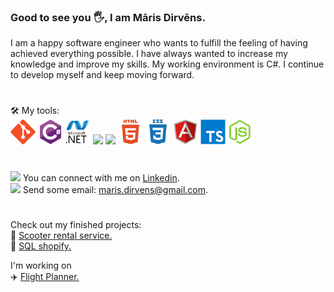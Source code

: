 ### Good to see you :raised_hand_with_fingers_splayed:, I am Māris Dirvēns.

I am a happy software engineer who wants to fulfill the feeling of having achieved everything possible. I have always wanted to increase my knowledge and improve my skills. My working environment is C#. I continue to develop myself and keep moving forward. 

#
:hammer_and_wrench: My tools:  
[<img src="https://github.com/devicons/devicon/blob/master/icons/git/git-original.svg" ang="Git logo" width="40" length="40" />](https://git-scm.com/)
[<img src="https://github.com/devicons/devicon/blob/master/icons/csharp/csharp-original.svg" ang="C# logo" width="40" length="40" />](https://docs.microsoft.com/en-us/dotnet/csharp/)
[<img src="https://github.com/devicons/devicon/blob/master/icons/dot-net/dot-net-original-wordmark.svg" ang=".NET logo" width="40" length="40" />](https://dotnet.microsoft.com/en-us/)
[<img src="https://symbols.getvecta.com/stencil_28/61_sql-database-generic.90b41636a8.svg" ang="SQL logo" width="30" length="30" />](https://docs.microsoft.com/en-us/sql/?view=sql-server-ver15)
[<img src="https://upload.wikimedia.org/wikipedia/commons/5/5b/HTTP_logo.svg" ang="HTTP logo" width="60" length="60" />](https://developer.mozilla.org/en-US/docs/Web/HTTP)
[<img src="https://github.com/devicons/devicon/blob/master/icons/html5/html5-plain-wordmark.svg" ang="HTLM5 logo" width="40" length="40" />](https://developer.mozilla.org/en-US/docs/Glossary/HTML5)
[<img src="https://github.com/devicons/devicon/blob/master/icons/css3/css3-plain-wordmark.svg" ang="CSS logo" width="40" length="40" />](https://developer.mozilla.org/en-US/docs/Web/CSS)
[<img src="https://github.com/devicons/devicon/blob/master/icons/angularjs/angularjs-original.svg" ang="AngularJS logo" width="40" length="40" />](https://angularjs.org/)
[<img src="https://github.com/devicons/devicon/blob/master/icons/typescript/typescript-original.svg" ang="TypeScript logo" width="40" length="40" />](https://www.typescriptlang.org/)
[<img src="https://github.com/devicons/devicon/blob/master/icons/nodejs/nodejs-original.svg" ang="NodeJS logo" width="40" length="40" />](https://nodejs.org/en/)


#
<img src="https://cdn.worldvectorlogo.com/logos/linkedin-icon-2.svg" ang="Linkedin logo" width="20" length="20" /> You can connect with me on [Linkedin](https://www.linkedin.com/in/māris-dirvēns).   
<img src="https://cdn.worldvectorlogo.com/logos/official-gmail-icon-2020-.svg" ang="Gmail logo" width="20" length="20" /> Send some email: maris.dirvens@gmail.com.

#
Check out my finished projects:  
:motor_scooter: [Scooter rental service.](https://github.com/MDirvens/assignments/tree/main/scooterRentalService/scooterRental)   
:shopping_cart: [SQL shopify.](https://github.com/MDirvens/sql/tree/main/sql-shopify)

I'm working on  
:airplane: [Flight Planner.](https://github.com/MDirvens/flight_planner)








